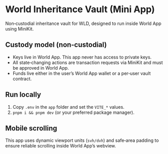 # World Inheritance Vault (Mini App)

Non‑custodial inheritance vault for WLD, designed to run inside World App using MiniKit.

## Custody model (non‑custodial)
- Keys live in World App. This app never has access to private keys.
- All state‑changing actions are transaction requests via MiniKit and must be approved in World App.
- Funds live either in the user’s World App wallet or a per‑user vault contract.

## Run locally
1. Copy `.env` in the `app` folder and set the `VITE_*` values.
2. `pnpm i && pnpm dev` (or your preferred package manager).

## Mobile scrolling
This app uses dynamic viewport units (`svh/dvh`) and safe‑area padding to ensure reliable scrolling inside World App’s webview.
